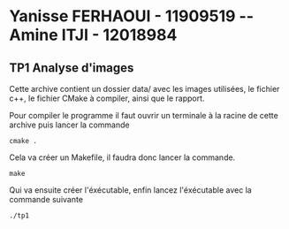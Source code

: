 # Yanisse FERHAOUI - 11909519 -- Amine ITJI - 12018984
## TP1 Analyse d'images

Cette archive contient un dossier data/ avec les images utilisées, le fichier c++, le fichier CMake à compiler, ainsi que le rapport.

Pour compiler le programme il faut ouvrir un terminale à la racine de cette archive puis lancer la commande

```
cmake .
```

Cela va créer un Makefile, il faudra donc lancer la commande.

```
make
```
Qui va ensuite créer l'éxécutable, enfin lancez l'éxécutable avec la commande suivante 

```
./tp1
```